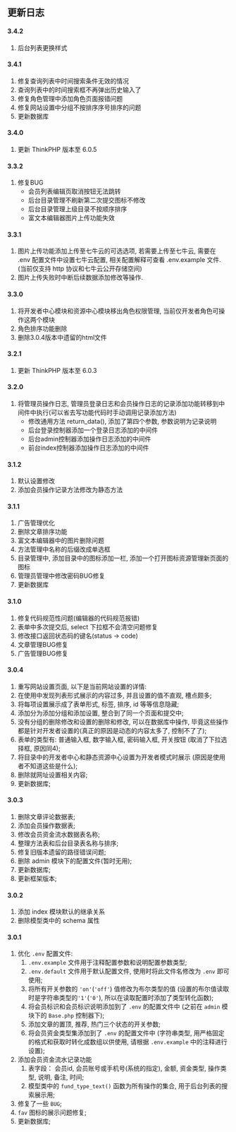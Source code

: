 ## 更新日志

#### 3.4.2
1. 后台列表更换样式

#### 3.4.1
1. 修复查询列表中时间搜索条件无效的情况
2. 查询列表中的时间搜索框不再弹出历史输入了
3. 修复角色管理中添加角色页面报错问题
4. 修复网站设置中分组不按排序序号排序的问题
5. 更新数据库

#### 3.4.0
1. 更新 ThinkPHP 版本至 6.0.5

#### 3.3.2
1. 修复BUG
   - 会员列表编辑页取消按钮无法跳转
   - 后台目录管理不刷新第二次提交图标不修改
   - 后台目录管理上级目录不按顺序排序
   - 富文本编辑器图片上传功能失效

#### 3.3.1
1. 图片上传功能添加上传至七牛云的可选选项, 若需要上传至七牛云, 需要在 .env 配置文件中设置七牛云配置, 相关配置解释可查看 .env.example 文件.(当前仅支持 http 协议和七牛云公开存储空间)
2. 图片上传失败时中断后续数据添加修改等操作.

#### 3.3.0
1. 将开发者中心模块和资源中心模块移出角色权限管理, 当前仅开发者角色可操作这两个模块
2. 角色排序功能删除
3. 删除3.0.4版本中遗留的html文件

#### 3.2.1
1. 更新 ThinkPHP 版本至 6.0.3

#### 3.2.0
1. 将管理员操作日志, 管理员登录日志和会员操作日志的记录添加功能转移到中间件中执行(可以省去写功能代码时手动调用记录添加方法)
   - 修改通用方法 return_data(), 添加了第四个参数, 参数说明为记录说明
   - 后台登录控制器添加一个登录日志添加的中间件
   - 后台admin控制器添加操作日志添加的中间件
   - 前台index控制器添加操作日志添加的中间件

#### 3.1.2
1. 默认设置修改
2. 添加会员操作记录方法修改为静态方法

#### 3.1.1
1. 广告管理优化
2. 删除文章排序功能
3. 富文本编辑器中的图片删除问题
4. 方法管理中名称的后缀改成单选框
5. 目录管理中, 添加目录中的图标添加一栏, 添加一个打开图标资源管理新页面的图标
6. 管理员管理中修改密码BUG修复
7. 更新数据库

#### 3.1.0
1. 修复代码规范性问题(编辑器的代码规范报错)
2. 表单中多次提交后, select 下拉框不会清空问题修复
3. 修改接口返回状态码的键名(status -> code)
4. 文章管理BUG修复
5. 广告管理BUG修复

#### 3.0.4
1. 重写网站设置页面, 以下是当前网站设置的详情:
  1. 在使用中发现列表形式展示的内容过多, 并且设置的值不直观, 槽点颇多;
  2. 将每项设置展示成了表单形式, 标签, 排序, id 等等信息隐藏;
  3. 添加分为添加分组和添加设置, 整合到了同一个页面和提交中;
  4. 没有分组的删除修改和设置的删除和修改, 可以在数据库中操作, 毕竟这些操作都是针对开发者设置的(真正的原因是动态的内容太多了, 控制不了了);
  5. 表单的类型有: 普通输入框, 数字输入框, 密码输入框, 开关按钮 (取消了下拉选择框, 原因同4);
2. 将目录中的开发者中心和静态资源中心设置为开发者模式时展示 (原因是使用者不知道这些是什么);
3. 删除就网址设置相关内容;
4. 更新数据库;

#### 3.0.3
1. 删除文章评论数据表;
2. 添加会员操作数据表;
3. 修改会员资金流水数据表名称;
4. 整理方法表和后台目录表名称与排序;
5. 修复旧版本遗留的路径错误问题;
6. 删除 admin 模块下的配置文件(暂时无用);
7. 更新数据库;
8. 更新框架版本;

#### 3.0.2
1. 添加 index 模块默认的继承关系
2. 删除模型类中的 schema 属性

#### 3.0.1
1. 优化 `.env` 配置文件:
   1. `.env.example` 文件用于注释配置参数和说明配置参数类型;
   2. `.env.default` 文件用于默认配置文件, 使用时将此文件名修改为 `.env` 即可使用;
   3. 将所有开关参数的 `'on'`(`'off'`) 值修改为布尔类型的值 (设置的布尔值读取时是字符串类型的`'1'`(`'0'`), 所以在读取配置时添加了类型转化函数);
   4. 将会员标识和会员标识说明添加到了 `.env` 的配置文件中 (之前在 `admin` 模块下的 `Base.php` 控制器下);
   5. 添加文章的置顶, 推荐, 热门三个状态的开关参数;
   6. 将会员资金类型集添加到了 `.env` 的配置文件中 (字符串类型, 用严格固定的格式和获取时转化成数组以供使用, 请根据 `.env.example` 中的注释进行设置);
2. 添加会员资金流水记录功能
   1. 表字段： 会员id, 会员账号或手机号(系统的指定), 金额, 资金类型, 操作类型, 说明, 备注, 时间;
   2. 模型类中的 `fund_type_text()` 函数为所有操作的集合, 用于后台列表的搜索展示用;
3. 修复了一些 `BUG`;
4. `fav` 图标的展示问题修复;
5. 更新数据库;
